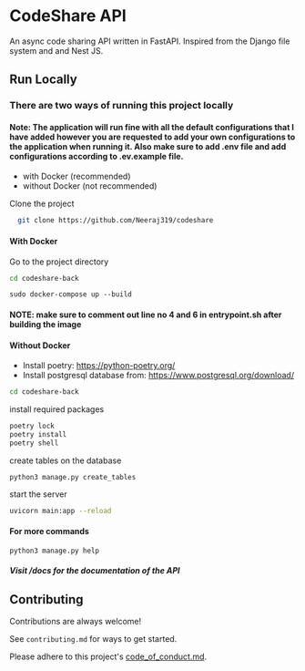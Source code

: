 # CodeShare API

An async code sharing API written in FastAPI. Inspired from the Django file system and
and Nest JS.

## Run Locally

### There are two ways of running this project locally

#### Note: The application will run fine with all the default configurations that I have added however you are requested to add your own configurations to the application when running it. Also make sure to add .env file and add configurations according to .ev.example file.

- with Docker (recommended)
- without Docker (not recommended)

Clone the project

```bash
  git clone https://github.com/Neeraj319/codeshare
```

#### With Docker

Go to the project directory

```bash
cd codeshare-back
```

```
sudo docker-compose up --build
```

#### NOTE: make sure to comment out line no 4 and 6 in entrypoint.sh after building the image  

#### Without Docker

- Install poetry: https://python-poetry.org/
- Install postgresql database from: https://www.postgresql.org/download/

```bash
cd codeshare-back
```

install required packages

```bash
poetry lock
poetry install
poetry shell
```

create tables on the database

```
python3 manage.py create_tables
```

start the server

```bash
uvicorn main:app --reload
```

#### For more commands

```
python3 manage.py help
```

##### Visit /docs for the documentation of the API

## Contributing

Contributions are always welcome!

See `contributing.md` for ways to get started.

Please adhere to this project's [code_of_conduct.md](https://github.com/Neeraj319/codeshare/blob/main/code_of_conduct.md).
